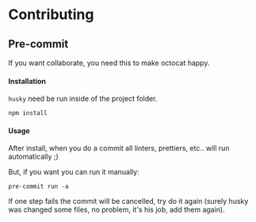 # Contributing

## Pre-commit

If you want collaborate, you need this to make octocat happy.

#### Installation

`husky` need be run inside of the project folder.

```
npm install
```

#### Usage

After install, when you do a commit all linters, prettiers, etc.. will run
automatically ;)

But, if you want you can run it manually:

```
pre-commit run -a
```

If one step fails the commit will be cancelled, try do it again (surely husky
was changed some files, no problem, it's his job, add them again).
